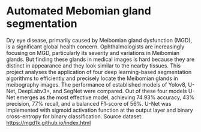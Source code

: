 # Automated Mebomian gland segmentation
Dry eye disease, primarily caused by Meibomian gland dysfunction (MGD), is a significant global health concern. Ophthalmologists are increasingly focusing on MGD, particularly its severity and variations in Meibomian glands. But finding these glands in medical images is hard because they are distinct in appearance and they look similar to the nearby tissues. This project analyses the application of four deep learning-based segmentation algorithms to efficiently and precisely locate the Meibomian glands in meibography images. The performance of established models of Yolov8, U-Net, DeepLabv3+, and SegNet were compared. Out of these four models U-Net emerges as the most effective model, achieving 74.93% accuracy, 43% precision, 77% recall, and a balanced F1-score of 56%. U-Net was implemented with sigmoid activation function at the output layer and binary cross-entropy for binary classification.
Source dataset: https://mgd1k.github.io/index.html
